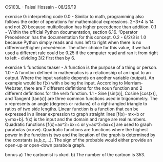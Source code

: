 CS103L - Faisal Hossain - 08/26/19

exercise 0: interpreting code
0.0 - Similar to math, programming also follows the order of operations for mathematical expressions. 2+3*4 is 14 and not 20 because multiplication has higher precedence than addition.
0.1 - Within the official Python documentation, section 6.16. ‘Operator Precedence’ has the documentation for this concept.
0.2 - 6/2/3 is 1.0 because Python simply reads and runs left to right when there is no difference/higher precedence. The other choice for this value, if we had used a different rule could be 0.25 if the computer read and ran it from right to left - dividing 3/2 first then by 6.

exercise 1: functions
teaser - A function is the purpose of a thing or person.
1.0 - A function defined in mathematics is a relationship of an input to an output. Where the input variable depends on another variable (output). An example would be f(x) with x being the input. According to Merriam-Webster, there are 7 different definitions for the noun function and 2 different definitions for the verb function.
1.1 - Sine [sin(x)], Cosine [cos(x)], and Tangent [tan(x)] are three common functions used in trigonometry. The x represents an angle (degrees or radians) of a right-angled triangle to ratios of two side lengths. Linear function is a function that can be expressed in a linear expression to graph straight lines [f(x)=mx+b or y=mx+b]. f(x) is the input and the domain and range are real numbers. Quadratic functions [f(x)=ax^2+bx+c or y=ax^2+bx+c] are used to graph parabolas (curve). Quadratic functions are functions where the highest power in the function is two and the location of the graph is determined by the constants (a,b,c,...). The sign of the probable would either provide an open-up or open-down parabola graph.

bonus
a) The cartoonist is xkcd.
b) The number of the cartoon is 353.


